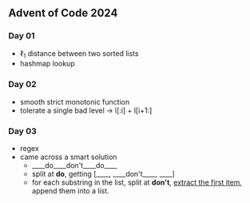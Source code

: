 ## Advent of Code 2024

### Day 01
- $\ell_1$ distance between two sorted lists
- hashmap lookup

### Day 02
- smooth strict monotonic function
- tolerate a single bad level -> l[:i] + l[i+1:]

### Day 03
- regex
- came across a smart solution
  - \_\_\_\_do\_\_\_\_don't\_\_\_\_do\_\_\_\_
  - split at **do**, getting [\_\_\_\_, \_\_\_\_don't\_\_\_\_, \_\_\_\_]
  - for each substring in the list, split at **don't**, <ins>extract the first item</ins>, append them into a list.